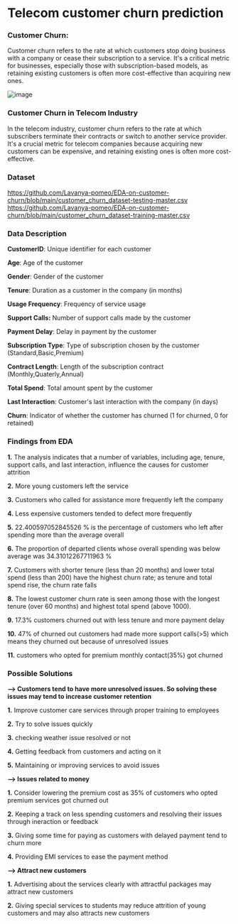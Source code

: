 # Telecom customer churn prediction

### Customer Churn:
Customer churn refers to the rate at which customers stop doing business with a company or cease their subscription to a service. It's a critical metric for businesses, especially those with subscription-based models, as retaining existing customers is often more cost-effective than acquiring new ones.

  ![image](https://github.com/Lavanya-pomeo/EDA-on-customer-churn/assets/167072478/fd55a1d1-054c-4e5b-b77f-df43e0546453)

### Customer Churn in Telecom Industry
In the telecom industry, customer churn refers to the rate at which subscribers terminate their contracts or switch to another service provider. It's a crucial metric for telecom companies because acquiring new customers can be expensive, and retaining existing ones is often more cost-effective.


### Dataset

https://github.com/Lavanya-pomeo/EDA-on-customer-churn/blob/main/customer_churn_dataset-testing-master.csv
https://github.com/Lavanya-pomeo/EDA-on-customer-churn/blob/main/customer_churn_dataset-training-master.csv


### Data Description

**CustomerID**: Unique identifier for each customer

**Age**: Age of the customer

**Gender**: Gender of the customer

**Tenure**: Duration as a customer in the company (in months)

**Usage Frequency**: Frequency of service usage

**Support Calls:** Number of support calls made by the customer 

**Payment Delay**: Delay in payment by the customer

**Subscription Type**: Type of subscription chosen by the customer (Standard,Basic,Premium)

**Contract Length**: Length of the subscription contract (Monthly,Quaterly,Annual)

**Total Spend**: Total amount spent by the customer 

**Last Interaction**: Customer's last interaction with the company (in days)

**Churn**: Indicator of whether the customer has churned (1 for churned, 0 for retained)


### Findings from EDA


**1.** The analysis indicates that a number of variables, including age, tenure, support calls, and last interaction, influence the causes for customer attrition

**2.** More young customers left the service

**3.** Customers who called for assistance more frequently left the company

**4.** Less expensive customers tended to defect more frequently

**5.** 22.400597052845526 % is the percentage of customers who left after spending more than the average overall

**6.** The proportion of departed clients whose overall spending was below average was 34.31012267711963 %

**7.** Customers with shorter tenure (less than 20 months) and lower total spend (less than 200) have the highest churn rate; as tenure and total spend rise, the churn rate falls

**8.** The lowest customer churn rate is seen among those with the longest tenure (over 60 months) and highest total spend (above 1000).

**9.** 17.3% customers churned out with less tenure and more payment delay

**10.** 47% of churned out customers had made more support calls(>5) which means they churned out because of unresolved issues

**11.** customers who opted for premium monthly contact(35%) got churned


### Possible Solutions


**--> Customers tend to have more unresolved issues. So solving these issues may tend to increase customer retention**

**1.** Improve customer care services through proper training to employees

**2.** Try to solve issues quickly

**3.** checking weather issue resolved or not

**4.** Getting feedback from customers and acting on it

**5.** Maintaining or improving services to avoid issues


**--> Issues related to money**

**1.** Consider lowering the premium cost as 35% of customers who opted premium services got churned out

**2.** Keeping a track on less spending customers and resolving their issues through ineraction or feedback

**3.** Giving some time for paying as customers with delayed payment tend to churn more

**4.** Providing EMI services to ease the payment method


**--> Attract new customers**

**1.** Advertising about the services clearly with attractful packages may attract new customers

**2.** Giving special services to students may reduce attrition of young customers and may also attracts new customers











